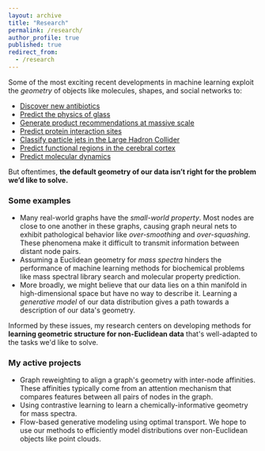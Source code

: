 ```yaml
---
layout: archive
title: "Research"
permalink: /research/
author_profile: true
published: true
redirect_from:
  - /research
---
```


Some of the most exciting recent developments in machine learning exploit the *geometry* of objects like molecules, shapes, and social networks to:

- [Discover new antibiotics](https://www.sciencedirect.com/science/article/pii/S0092867420301021)
- [Predict the physics of glass](https://www.nature.com/articles/s41567-020-0842-8)
- [Generate product recommendations at massive scale](https://www.amazon.science/publications/p-companion-a-principled-framework-for-diversified-complementary-product-recommendation)
- [Predict protein interaction sites](https://openaccess.thecvf.com/content/CVPR2021/papers/Sverrisson_Fast_End-to-End_Learning_on_Protein_Surfaces_CVPR_2021_paper.pdf)
- [Classify particle jets in the Large Hadron Collider](https://arxiv.org/abs/1902.08570)
- [Predict functional regions in the cerebral cortex](https://research.facebook.com/publications/convolutional-neural-networks-for-mesh-based-parcellation-of-the-cerebral-cortex/)
- [Predict molecular dynamics](https://www.nature.com/articles/s41467-022-29939-5)

But oftentimes, **the default geometry of our data isn’t right for the problem we’d like to solve.** 

### Some examples

- Many real-world graphs have the *small-world property*. Most nodes are close to one another in these graphs, causing graph neural nets to exhibit pathological behavior like *over-smoothing* and *over-squashing*. These phenomena make it difficult to transmit information between distant node pairs.
- Assuming a Euclidean geometry for *mass spectra* hinders the performance of machine learning methods for biochemical problems like mass spectral library search and molecular property prediction.
- More broadly, we might believe that our data lies on a thin manifold in high-dimensional space but have no way to describe it. Learning a *generative model* of our data distribution gives a path towards a description of our data's geometry.

Informed by these issues, my research centers on developing methods for **learning geometric structure for non-Euclidean data** that's well-adapted to the tasks we'd like to solve.

### My active projects

- Graph reweighting to align a graph's geometry with inter-node affinities. These affinities typically come from an attention mechanism that compares features between all pairs of nodes in the graph.
- Using contrastive learning to learn a chemically-informative geometry for mass spectra.
- Flow-based generative modeling using optimal transport. We hope to use our methods to efficiently model distributions over non-Euclidean objects like point clouds.
